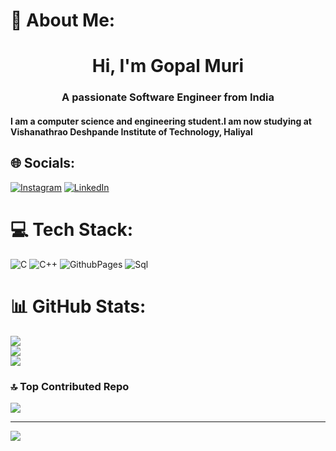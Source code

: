 
# 💫 About Me:
<h1 align="center">Hi, I'm Gopal Muri</h1>

<h3 align="center">A passionate Software Engineer from India</h1>
<h4 align="centre">I am a computer science and engineering student.I am now studying at Vishanathrao Deshpande Institute of Technology, Haliyal 


## 🌐 Socials:
[![Instagram](https://img.shields.io/badge/Instagram-%23E4405F.svg?logo=Instagram&logoColor=white)](https://instagram.com/gopalmuri9119) [![LinkedIn](https://img.shields.io/badge/LinkedIn-%230077B5.svg?logo=linkedin&logoColor=white)](https://linkedin.com/in/GOPALMURI) 

# 💻 Tech Stack:
![C](https://img.shields.io/badge/c-%2300599C.svg?style=for-the-badge&logo=c&logoColor=white) ![C++](https://img.shields.io/badge/c++-%2300599C.svg?style=for-the-badge&logo=c%2B%2B&logoColor=white) ![GithubPages](https://img.shields.io/badge/github%20pages-121013?style=for-the-badge&logo=github&logoColor=white) ![Sql](https://img.shields.io/badge/Sql-%2344A833.svg?style=for-the-badge&logo=Sql&logoColor=white) 
# 📊 GitHub Stats:
![](https://github-readme-stats.vercel.app/api?username=gopalmuri&theme=dark&hide_border=false&include_all_commits=true&count_private=true)<br/>
![](https://github-readme-streak-stats.herokuapp.com/?user=gopalmuri&theme=dark&hide_border=false)<br/>
![](https://github-readme-stats.vercel.app/api/top-langs/?username=gopalmuri&theme=dark&hide_border=false&include_all_commits=true&count_private=true&layout=compact)

### 🔝 Top Contributed Repo
![](https://github-contributor-stats.vercel.app/api?username=gopalmuri&limit=5&theme=dark&combine_all_yearly_contributions=true)

---
[![](https://visitcount.itsvg.in/api?id=gopalmuri&icon=0&color=0)](https://visitcount.itsvg.in)

<!-- Proudly created with GPRM ( https://gprm.itsvg.in ) -->

